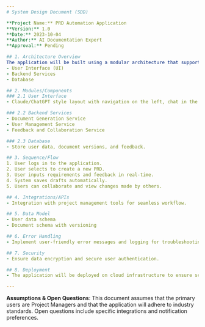 ```yaml
---
# System Design Document (SDD)

**Project Name:** PRD Automation Application  
**Version:** 1.0  
**Date:** 2023-10-04  
**Author:** AI Documentation Expert  
**Approval:** Pending  

## 1. Architecture Overview  
The application will be built using a modular architecture that supports scalability and maintainability. It will consist of the following components:
- User Interface (UI)
- Backend Services
- Database

## 2. Modules/Components  
### 2.1 User Interface  
- Claude/ChatGPT style layout with navigation on the left, chat in the center, and artifacts on the right.

### 2.2 Backend Services  
- Document Generation Service
- User Management Service
- Feedback and Collaboration Service

### 2.3 Database  
- Store user data, document versions, and feedback.

## 3. Sequence/Flow  
1. User logs in to the application.
2. User selects to create a new PRD.
3. User inputs requirements and feedback in real-time.
4. System saves drafts automatically.
5. Users can collaborate and view changes made by others.

## 4. Integrations/APIs  
- Integration with project management tools for seamless workflow.

## 5. Data Model  
- User data schema
- Document schema with versioning

## 6. Error Handling  
- Implement user-friendly error messages and logging for troubleshooting.

## 7. Security  
- Ensure data encryption and secure user authentication.

## 8. Deployment  
- The application will be deployed on cloud infrastructure to ensure scalability.

---
```


**Assumptions & Open Questions**: This document assumes that the primary users are Project Managers and that the application will adhere to industry standards. Open questions include specific integrations and notification preferences.